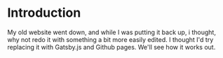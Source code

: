 # Introduction

My old website went down, and while I was putting it back up, i thought, why not redo it with something a bit more easily edited. I thought I'd try replacing it with Gatsby.js and Github pages. We'll see how it works out.

